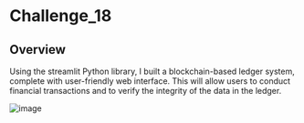 # Challenge_18

## Overview

Using the streamlit Python library, I built a blockchain-based ledger system, complete with user-friendly web interface. This will allow users to conduct financial transactions and to verify the integrity of the data in the ledger. 

![image](https://user-images.githubusercontent.com/86167421/139605986-f3199549-a509-4c75-9ab8-d9cc7eb83019.png)
